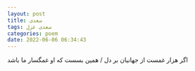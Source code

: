 ```yaml
---
layout: post
title: سعدی
tags: سعدی غزل
categories: poem
date: 2022-06-06 06:34:43
---
```


اگر هزار غمست از جهانیان بر دل / همین بسست که او غمگسار ما باشد
